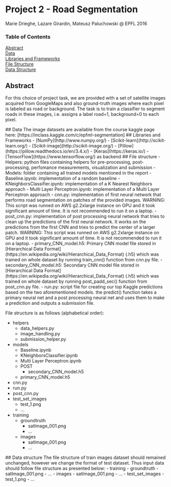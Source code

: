 # Project 2 - Road Segmentation

Marie Drieghe, Lazare Girardin, Mateusz Paluchowski @ EPFL 2016

### Table of Contents  
[Abstract](#Abstract)    
[Data](#Data)    
[Libraries and Frameworks](#Frameworks)   
[File Structure](#FileStructure)   
[Data Structure](#DataStructure)   
<a name="Abstract"/>
## Abstract
For this choice of project task, we are provided with a set of satellite images acquired from GoogleMaps and also ground-truth images where each pixel is labeled as road or background.
The task is to train a classifier to segment roads in these images, i.e. assigns a label road=1, background=0 to each pixel.

<a name="Data"/>
## Data
The image datasets are available from the course kaggle page here:
[https://inclass.kaggle.com/c/epfml-segmentation]

<a name="Frameworks"/>
## Libraries and Frameworks
- [NumPy](http://www.numpy.org/)
- [Scikit-learn](http://scikit-learn.org/)
- [Scikit-image](http://scikit-image.org/)
- [Pillow](https://pillow.readthedocs.io/en/3.4.x/)
- [Keras](https://keras.io/)
  - [TensorFlow](https://www.tensorflow.org/) as backend

<a name="FileStructure"/>
## File structure
- Helpers: python files containing helpers for pre-processing, post-processing, perfomance measurements, visualization and submission
- Models: folder containing all trained models mentioned in the report
- Baseline.ipynb: implementation of a random baseline
- KNeighborsClassifier.ipynb: implementation of a K Nearest Neighbors approach
- Multi Layer Perceptron.ipynb: implementation of a Multi Layer Perceptron approach
- cnn.py: implementation of first neural network that performs road segmentation on patches of the provided images. WARNING: This script was runned on AWS g2.2xlarge instance on GPU and it took significant amount of time. It is not recommended to run it on a laptop.
- post_cnn.py: implementation of post processing neural network that tries to clean up the predictions of the first neural network. It works on the predictions from the first CNN and tries to predict the center of a larger patch. WARNING: This script was runned on AWS g2.2xlarge instance on GPU and it took significant amount of time. It is not recommended to run it on a laptop.
- primary_CNN_model.h5: Primary CNN model file stored in [Hierarchical Data Format](https://en.wikipedia.org/wiki/Hierarchical_Data_Format) (.h5) which was trained on whole dataset by running train_cnn() function from cnn.py file.
- secondary_CNN_model.h5: Secondary CNN model file stored in [Hierarchical Data Format](https://en.wikipedia.org/wiki/Hierarchical_Data_Format) (.h5) which was trained on whole dataset by running post_padd_sec() function from post_cnn.py file.
- run.py: script file for creating our top Kaggle predictions based on the two aforementioned models. the predict() function takes a primary neural net and a post processing neural net and uses them to make a prediction and outputs a submission file.

File structure is as follows (alphabetical order):
- helpers
  - data_helpers.py
  - image_handling.py
  - submission_helper.py
- models
  - Baseline.ipynb
  - KNeighborsClassifier.ipynb
  - Multi Layer Perceptron.ipynb
  - POST
    - secondary_CNN_model.h5
  - primary_CNN_model.h5
- cnn.py
- run.py
- post_cnn.py
- test_set_images
  - test_1.png
  - ...
- training
  - groundtruth
    - satImage_001.png
    - ...
  - images
    - satImage_001.png
    - ...

<a name="DataStructure"/>
## Data structure
The file structure of train images dataset should remained unchanged, however we change the format of test dataset.
Thus input data should follow file structure as presented below:
- training
  - groundtruth
    - satImage_001.png
    - ...
  - images
    - satImage_001.png
    - ...
- test_set_images
  - test_1.png
  - ...
